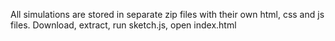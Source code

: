 All simulations are stored in separate zip files with their own html, css and js files. Download, extract, run sketch.js, open index.html

